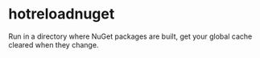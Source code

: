# hotreloadnuget
Run in a directory where NuGet packages are built, get your global cache cleared when they change.
